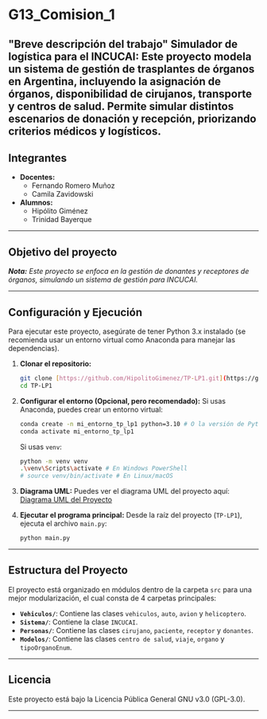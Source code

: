 # G13_Comision_1

"Breve descripción del trabajo"
Simulador de logística para el INCUCAI: Este proyecto modela un sistema de gestión de trasplantes de órganos en Argentina, incluyendo la asignación de órganos, disponibilidad de cirujanos, transporte y centros de salud. Permite simular distintos escenarios de donación y recepción, priorizando criterios médicos y logísticos.
---

## Integrantes

* **Docentes:**
    * Fernando Romero Muñoz
    * Camila Zavidowski
* **Alumnos:**
    * Hipólito Giménez
    * Trinidad Bayerque

---

## Objetivo del proyecto

_**Nota:** Este proyecto se enfoca en la gestión de donantes y receptores de órganos, simulando un sistema de gestión para INCUCAI._

---

## Configuración y Ejecución

Para ejecutar este proyecto, asegúrate de tener Python 3.x instalado (se recomienda usar un entorno virtual como Anaconda para manejar las dependencias).

1.  **Clonar el repositorio:**
    ```bash
    git clone [https://github.com/HipolitoGimenez/TP-LP1.git](https://github.com/HipolitoGimenez/TP-LP1.git)
    cd TP-LP1
    ```

2.  **Configurar el entorno (Opcional, pero recomendado):**
    Si usas Anaconda, puedes crear un entorno virtual:
    ```bash
    conda create -n mi_entorno_tp_lp1 python=3.10 # O la versión de Python que uses
    conda activate mi_entorno_tp_lp1
    ```
    Si usas `venv`:
    ```bash
    python -m venv venv
    .\venv\Scripts\activate # En Windows PowerShell
    # source venv/bin/activate # En Linux/macOS
    ```

3.  **Diagrama UML:**
    Puedes ver el diagrama UML del proyecto aquí:
    [Diagrama UML del Proyecto](https://app.diagrams.net/#G1wymQ_Uzuawb6E07xZvPAKNnipn-7bt_2#%7B%22pageId%22%3A%22gMXmehYRXr0v4xTKnlDv%22%7D)

4.  **Ejecutar el programa principal:**
    Desde la raíz del proyecto (`TP-LP1`), ejecuta el archivo `main.py`:
    ```bash
    python main.py
    ```

---

## Estructura del Proyecto

El proyecto está organizado en módulos dentro de la carpeta `src` para una mejor modularización, el cual consta de 4 carpetas principales:

* **`Vehiculos/`**: Contiene las clases `vehiculos`, `auto`, `avion` y `helicoptero`.
* **`Sistema/`**: Contiene la clase `INCUCAI`.
* **`Personas/`**: Contiene las clases `cirujano`, `paciente`, `receptor` y `donantes`.
* **`Modelos/`**: Contiene las clases `centro de salud`, `viaje`, `organo` y `tipoOrganoEnum`.

---

## Licencia

Este proyecto está bajo la Licencia Pública General GNU v3.0 (GPL-3.0).

---
